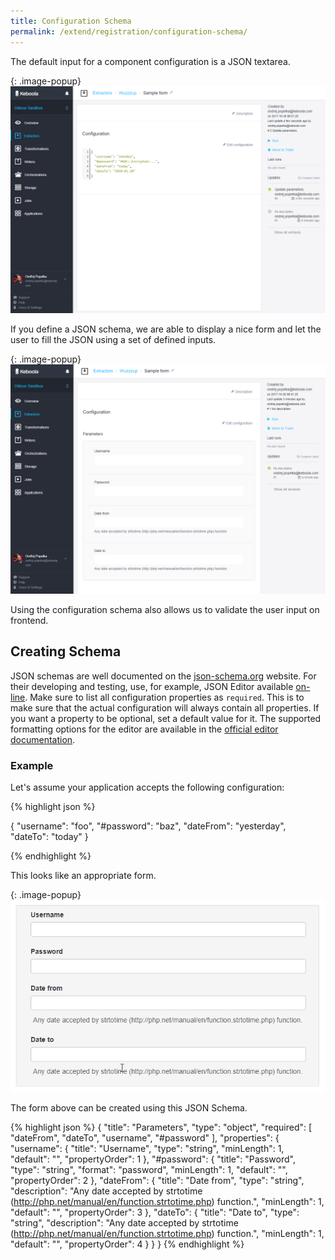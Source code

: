 ```yaml
---
title: Configuration Schema
permalink: /extend/registration/configuration-schema/
---
```


The default input for a component configuration is a JSON textarea.

{: .image-popup}
![Generic configuration screenshot](/extend/registration/configuration.png)

If you define a JSON schema, we are able to display a nice form and
let the user to fill the JSON using a set of defined inputs.

{: .image-popup}
![Configuration schema](/extend/registration/configuration-schema.png)

Using the configuration schema also allows us to validate the user input on frontend.

## Creating Schema

JSON schemas are well documented on the [json-schema.org](http://json-schema.org/) website. For their developing and testing,
use, for example, JSON Editor available [on-line](http://jeremydorn.com/json-editor/).
Make sure to list all configuration properties as `required`.
This is to make sure that the actual configuration will always contain all properties.
If you want a property to be optional, set a default value for it. The supported formatting options for
the editor are available in the [official editor documentation](https://github.com/jdorn/json-editor#format).

### Example

Let's assume your application accepts the following configuration:

{% highlight json %}

{
    "username": "foo",
    "#password": "baz",
    "dateFrom": "yesterday",
    "dateTo": "today"
}

{% endhighlight %}

This looks like an appropriate form.

{: .image-popup}
![Configuration form](/extend/registration/form.png)

The form above can be created using this JSON Schema.

{% highlight json %}
{
	"title": "Parameters",
	"type": "object",
	"required": [
		"dateFrom",
		"dateTo",
		"username",
		"#password"
	],
	"properties": {
		"username": {
			"title": "Username",
			"type": "string",
			"minLength": 1,
			"default": "",
			"propertyOrder": 1
		},
		"#password": {
			"title": "Password",
			"type": "string",
			"format": "password",
			"minLength": 1,
			"default": "",
			"propertyOrder": 2
		},
		"dateFrom": {
			"title": "Date from",
			"type": "string",
			"description": "Any date accepted by strtotime (http://php.net/manual/en/function.strtotime.php) function.",
			"minLength": 1,
			"default": "",
			"propertyOrder": 3
		},
		"dateTo": {
			"title": "Date to",
			"type": "string",
			"description": "Any date accepted by strtotime (http://php.net/manual/en/function.strtotime.php) function.",
			"minLength": 1,
			"default": "",
			"propertyOrder": 4
		}
	}
}
{% endhighlight %}

